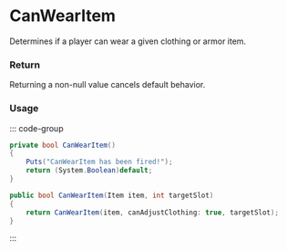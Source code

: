 <Badge type="danger" text="Carbon Compatible"/><Badge type="warning" text="Oxide Compatible"/>
# CanWearItem
Determines if a player can wear a given clothing or armor item.
### Return
Returning a non-null value cancels default behavior.

### Usage
::: code-group
```csharp [Example]
private bool CanWearItem()
{
	Puts("CanWearItem has been fired!");
	return (System.Boolean)default;
}
```
```csharp [Source — Assembly-CSharp @ PlayerInventory]
public bool CanWearItem(Item item, int targetSlot)
{
	return CanWearItem(item, canAdjustClothing: true, targetSlot);
}

```
:::
